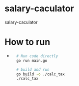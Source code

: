 # salary-caculator
salary-caculator

# How to run
- ```bash
    # Run code directly
    go run main.go

    # build and run
    go build -o ./calc_tax
    ./calc_tax
    ```
